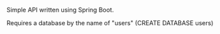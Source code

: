 Simple API written using Spring Boot.

Requires a database by the name of "users" (CREATE DATABASE users)